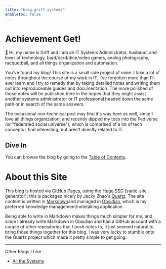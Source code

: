 ```yaml
---
title: "blog.griff.systems"
enableToc: false
---
```


# Achievement Get! 
👋 Hi, my name is Griff and I am an IT Systems Administrator, husband, and lover of technology, bard/card/dice/video games, analog photography, racquetball, and all things organization and automation.

You've found my blog! This site is a small side project of mine. I take a lot of notes throughout the course of my work in IT. I've forgotten more than I'll ever learn and I try to remedy that by taking detailed notes and writing them out into reproduceable guides and documentation. The more polished of those notes will be published here in the hopes that they might assist another systems administrator or IT professional headed down the same path or in search of the same answers. 

The occasional non-technical post may find it's way here as well, since I love all things organization, and recently dipped my toes into the Fediverse (or "federated social universe"), which is comprised of a lot of tech concepts I find interesting, but aren't directly related to IT.

## Dive In
You can browse the blog by going to the [Table of Contents](/toc).

# About this Site
This blog is hosted via [GitHub Pages](https://pages.github.com/), using the [Hugo SSG](https://gohugo.io/) (static-site generator); this is packaged nicely by Jacky Zhao's [Quartz](https://quartz.jzhao.xyz/). The site content is written in [Markdown](https://www.markdownguide.org/)and managed in [Obsidian](https://obsidian.md/), which is my preferred knowledge management/notetaking application.

Being able to write in Markdown makes things much simpler for me, and since I already write Markdown in Obsidian and had a GitHub account with a couple of other repositories that I push notes to, it just seemed natural to bring those things together for this blog. I was very lucky to stumble onto the Quartz project which made it pretty simple to get going. 

---
Other Blogs I Like
- [All the Systems](http://allthesystems.com/)


